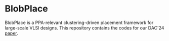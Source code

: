 # BlobPlace #

BlobPlace is a PPA-relevant clustering-driven placement framework for large-scale VLSI designs. 
This repository contains the codes for our DAC'24 [paper](https://vlsicad.ucsd.edu/Publications/Conferences/410/c410.pdf). 
